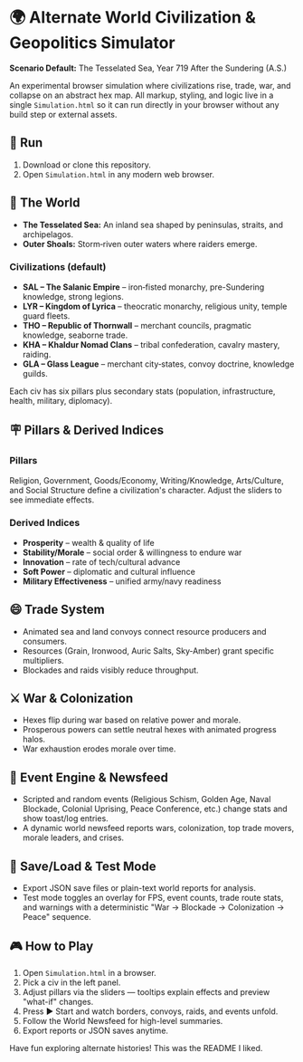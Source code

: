 # 🌍 Alternate World Civilization & Geopolitics Simulator

**Scenario Default:** The Tesselated Sea, Year 719 After the Sundering (A.S.)

An experimental browser simulation where civilizations rise, trade, war, and collapse on an abstract hex map. All markup, styling, and logic live in a single `Simulation.html` so it can run directly in your browser without any build step or external assets.

## 🚀 Run
1. Download or clone this repository.
2. Open `Simulation.html` in any modern web browser.

## 📖 The World
- **The Tesselated Sea:** An inland sea shaped by peninsulas, straits, and archipelagos.
- **Outer Shoals:** Storm‑riven outer waters where raiders emerge.

### Civilizations (default)
- **SAL – The Salanic Empire** – iron‑fisted monarchy, pre-Sundering knowledge, strong legions.
- **LYR – Kingdom of Lyrica** – theocratic monarchy, religious unity, temple guard fleets.
- **THO – Republic of Thornwall** – merchant councils, pragmatic knowledge, seaborne trade.
- **KHA – Khaldur Nomad Clans** – tribal confederation, cavalry mastery, raiding.
- **GLA – Glass League** – merchant city‑states, convoy doctrine, knowledge guilds.

Each civ has six pillars plus secondary stats (population, infrastructure, health, military, diplomacy).

## 🪧 Pillars & Derived Indices

### Pillars
Religion, Government, Goods/Economy, Writing/Knowledge, Arts/Culture, and Social Structure define a civilization's character. Adjust the sliders to see immediate effects.

### Derived Indices
- **Prosperity** – wealth & quality of life  
- **Stability/Morale** – social order & willingness to endure war  
- **Innovation** – rate of tech/cultural advance  
- **Soft Power** – diplomatic and cultural influence  
- **Military Effectiveness** – unified army/navy readiness  

## 😄 Trade System
- Animated sea and land convoys connect resource producers and consumers.
- Resources (Grain, Ironwood, Auric Salts, Sky‑Amber) grant specific multipliers.
- Blockades and raids visibly reduce throughput.

## ⚔️ War & Colonization
- Hexes flip during war based on relative power and morale.
- Prosperous powers can settle neutral hexes with animated progress halos.
- War exhaustion erodes morale over time.

## 🎲 Event Engine & Newsfeed
- Scripted and random events (Religious Schism, Golden Age, Naval Blockade, Colonial Uprising, Peace Conference, etc.) change stats and show toast/log entries.
- A dynamic world newsfeed reports wars, colonization, top trade movers, morale leaders, and crises.

## 💾 Save/Load & Test Mode
- Export JSON save files or plain-text world reports for analysis.
- Test mode toggles an overlay for FPS, event counts, trade route stats, and warnings with a deterministic "War → Blockade → Colonization → Peace" sequence.

## 🎮 How to Play
1. Open `Simulation.html` in a browser.
2. Pick a civ in the left panel.
3. Adjust pillars via the sliders — tooltips explain effects and preview "what-if" changes.
4. Press ▶ Start and watch borders, convoys, raids, and events unfold.
5. Follow the World Newsfeed for high-level summaries.
6. Export reports or JSON saves anytime.

Have fun exploring alternate histories! This was the README I liked.

